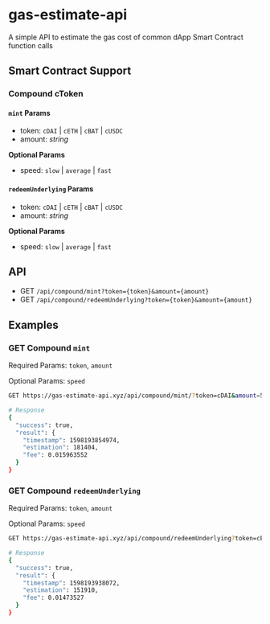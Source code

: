 # gas-estimate-api

A simple API to estimate the gas cost of common dApp Smart Contract function calls

## Smart Contract Support

### Compound cToken

#### `mint` Params

- token: `cDAI` | `cETH` | `cBAT` | `cUSDC`
- amount: _string_

**Optional Params**

- speed: `slow` | `average` | `fast`

#### `redeemUnderlying` Params

- token: `cDAI` | `cETH` | `cBAT` | `cUSDC`
- amount: _string_

**Optional Params**

- speed: `slow` | `average` | `fast`

## API

- GET `/api/compound/mint?token={token}&amount={amount}`
- GET `/api/compound/redeemUnderlying?token={token}&amount={amount}`

## Examples

### GET Compound `mint`

Required Params: `token`, `amount`

Optional Params: `speed`

```bash
GET https://gas-estimate-api.xyz/api/compound/mint/?token=cDAI&amount=50

# Response
{
  "success": true,
  "result": {
    "timestamp": 1598193854974,
    "estimation": 181404,
    "fee": 0.015963552
  }
}
```

### GET Compound `redeemUnderlying`

Required Params: `token`, `amount`

Optional Params: `speed`

```bash
GET https://gas-estimate-api.xyz/api/compound/redeemUnderlying?token=cETH&amount=1.5&speed=fast

# Response
{
  "success": true,
  "result": {
    "timestamp": 1598193938072,
    "estimation": 151910,
    "fee": 0.01473527
  }
}
```
